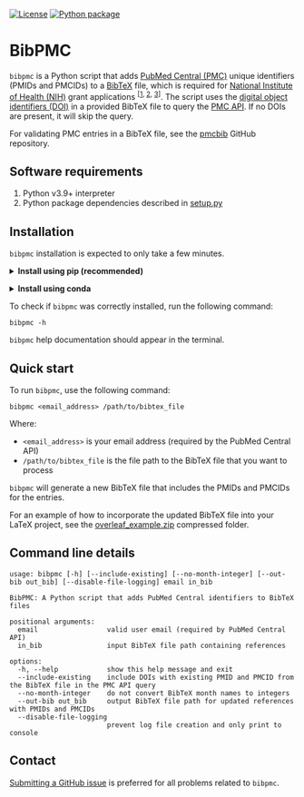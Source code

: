 [![License](https://img.shields.io/badge/License-BSD_3--Clause-blue.svg)](https://opensource.org/licenses/BSD-3-Clause)
[![Python package](https://github.com/ccameron/BibPMC/actions/workflows/python-package.yml/badge.svg)](https://github.com/ccameron/BibPMC/actions/workflows/python-package.yml)

# BibPMC

`bibpmc` is a Python script that adds [PubMed Central (PMC)](https://pmc.ncbi.nlm.nih.gov/) unique identifiers (PMIDs and PMCIDs) to a [BibTeX](https://www.bibtex.org/) file, which is required for [National Institute of Health (NIH)](https://www.nih.gov/) grant applications <sup>\[[1](https://sharing.nih.gov/public-access-policy/reporting-publications-to-nih), [2](https://beckerguides.wustl.edu/nihpolicy/PMCID), [3](https://researchroadmap.mssm.edu/blog/a-guide-to-pmcid-pmid-nihms-doi-identifiers-and-the-mandatory-requirements-for-nih-supported-scientific-publications/)\]</sup>. The script uses the [digital object identifiers (DOI)](https://www.doi.org/) in a provided BibTeX file to query the [PMC API](https://pmc.ncbi.nlm.nih.gov/tools/id-converter-api/). If no DOIs are present, it will skip the query.

For validating PMC entries in a BibTeX file, see the [pmcbib](https://github.com/LelouchLamperougeVI/pmcbib) GitHub repository.

## Software requirements

1. Python v3.9+ interpreter
2. Python package dependencies described in [setup.py](https://github.com/ccameron/BibPMC/blob/main/setup.py)

## Installation

`bibpmc` installation is expected to only take a few minutes.

**<details><summary>Install using pip (recommended)</summary><p>**

```
pip install git+https://github.com/ccameron/BibPMC.git@main
```

</p></details>

**<details><summary>Install using conda</summary><p>**

1. Install [Miniforge](https://github.com/conda-forge/miniforge?tab=readme-ov-file#install) if the `conda` command is unavailable
2. Create a new Python environment and install `bibpmc` using the environment file
```
conda env create -f "https://raw.githubusercontent.com/ccameron/BibPMC/refs/heads/main/environment.yml"
```
3. Remove temporary or unused Conda files
```
conda clean --all -y
```
4. Activate the `bibpmc` Python virtual environment
```
conda activate bibpmc
```
</p></details>

To check if `bibpmc` was correctly installed, run the following command:
```
bibpmc -h
```
`bibpmc` help documentation should appear in the terminal.

## Quick start

To run `bibpmc`, use the following command:
```
bibpmc <email_address> /path/to/bibtex_file
```
Where:
- `<email_address>` is your email address (required by the PubMed Central API)
- `/path/to/bibtex_file` is the file path to the BibTeX file that you want to process

`bibpmc` will generate a new BibTeX file that includes the PMIDs and PMCIDs for the entries. 

For an example of how to incorporate the updated BibTeX file into your LaTeX project, see the [overleaf_example.zip](https://github.com/ccameron/BibPMC/blob/main/overleaf_example.zip) compressed folder.

## Command line details
```
usage: bibpmc [-h] [--include-existing] [--no-month-integer] [--out-bib out_bib] [--disable-file-logging] email in_bib

BibPMC: A Python script that adds PubMed Central identifiers to BibTeX files

positional arguments:
  email                 valid user email (required by PubMed Central API)
  in_bib                input BibTeX file path containing references

options:
  -h, --help            show this help message and exit
  --include-existing    include DOIs with existing PMID and PMCID from the BibTeX file in the PMC API query
  --no-month-integer    do not convert BibTeX month names to integers
  --out-bib out_bib     output BibTeX file path for updated references with PMIDs and PMCIDs
  --disable-file-logging
                        prevent log file creation and only print to console
```

##  Contact
[Submitting a GitHub issue](https://github.com/ccameron/BibPMC/issues) is preferred for all problems related to `bibpmc`.
